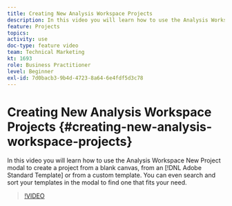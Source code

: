 ```yaml
---
title: Creating New Analysis Workspace Projects
description: In this video you will learn how to use the Analysis Workspace New Project modal to create a project from a blank canvas, from an Adobe Standard Template or from a Custom Template. You can even search and sort your templates in the modal to find one that fits your need.
feature: Projects
topics: 
activity: use
doc-type: feature video
team: Technical Marketing
kt: 1693
role: Business Practitioner
level: Beginner
exl-id: 7d0bacb3-9b4d-4723-8a64-6e4fdf5d3c78
---
```

# Creating New Analysis Workspace Projects {#creating-new-analysis-workspace-projects}

In this video you will learn how to use the Analysis Workspace New Project modal to create a project from a blank canvas, from an [!DNL Adobe Standard Template] or from a custom template. You can even search and sort your templates in the modal to find one that fits your need.

>[!VIDEO](https://video.tv.adobe.com/v/23233/?quality=12)
